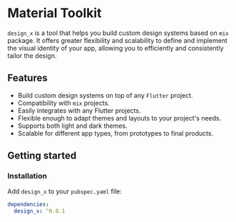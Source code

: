 # Material Toolkit

`design_x` is a tool that helps you build custom design systems based on `mix` package. It offers greater flexibility and scalability to define and implement the visual identity of your app, allowing you to efficiently and consistently tailor the design.

## Features

- Build custom design systems on top of any `Flutter` project.
- Compatibility with `mix` projects.
- Easily integrates with any Flutter projects.
- Flexible enough to adapt themes and layouts to your project's needs.
- Supports both light and dark themes.
- Scalable for different app types, from prototypes to final products.

## Getting started

### Installation

Add `design_x` to your `pubspec.yaml` file:

```yaml
dependencies:
  design_x: ^0.0.1
